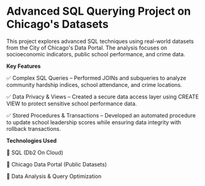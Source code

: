 # Advanced SQL Querying Project on Chicago's Datasets

This project explores advanced SQL techniques using real-world datasets from the City of Chicago's Data Portal. The analysis focuses on socioeconomic indicators, public school performance, and crime data.

**Key Features**

✅ Complex SQL Queries – Performed JOINs and subqueries to analyze community hardship indices, school attendance, and crime locations.

✅ Data Privacy & Views – Created a secure data access layer using CREATE VIEW to protect sensitive school performance data.

✅ Stored Procedures & Transactions – Developed an automated procedure to update school leadership scores while ensuring data integrity with rollback transactions.

**Technologies Used**

🔹 SQL (Db2 On Cloud)

🔹 Chicago Data Portal (Public Datasets)

🔹 Data Analysis & Query Optimization
